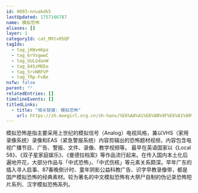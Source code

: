 ```yaml
---
id: 0093-nnuakdk5
lastUpdated: 1757166787
name: 模拟恐怖
aliases: []
layer: 1
categoryId: cat_MXtv05QF
tagIds:
  - tag_jKWvm6pa
  - tag_6rVsgwwC
  - tag_GULGdanW
  - tag_845zMOEe
  - tag_5rvNRFVP
  - tag_fRp-FvBe
nsfw: false
parent: ""
relatedEntries: []
timelineEvents: []
titledLinks:
  - title: "相关链接: 模拟恐怖"
    url: https://zh.moegirl.org.cn/zh-hans/%E6%A8%A1%E6%8B%9F%E6%81%90%E6%80%96
---
```


模拟恐怖是指主要采用上世纪的模拟信号（Analog）电视风格，兼以VHS（家用录像系统）录像和EAS（紧急警报系统）内容剪辑出的恐怖题材视频，内容包含电视广播节目、广告、警报、文件、录像、教学视频等。 最早在英语国家以《Local 58》、《双子星家庭娱乐》、《曼德拉档案》等作品流行起来。在传入国内本土化后遍地开花，大部分作品与「中式恐怖」、「中式伤核」等元素关系颇深。早年广东的插入寻人启事、87春晚倒计时、童年阴影公益科教广告、识字早教录像带，都是国产模拟恐怖的经典素材。较为著名的中文模拟恐怖有大祭尸自制的伪记录恐怖短片系列、汉字模拟恐怖系列。